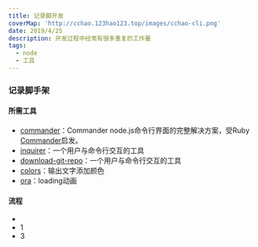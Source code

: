 ```yaml
---
title: 记录脚开发
coverMap: 'http://cchao.123hao123.top/images/cchao-cli.png'
date: 2019/4/25
description: 开发过程中经常有很多重复的工作量
tags:
  - node
  - 工具
---
```




### 记录脚手架


#### 所需工具
- [commander](https://github.com/commander-rb/commander)：Commander node.js命令行界面的完整解决方案，受Ruby [Commander]()启发。
- [inquirer](https://www.npmjs.com/package/inquirer)：一个用户与命令行交互的工具
- [download-git-repo](https://www.npmjs.com/package/download-git-repo)：一个用户与命令行交互的工具
- [colors](https://www.npmjs.com/package/colors)：输出文字添加颜色
- [ora](https://www.npmjs.com/package/ora)：loading动画



#### 流程
*
* 1
* 3